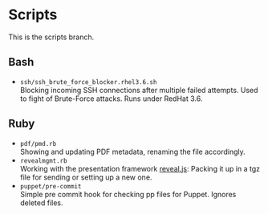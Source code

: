 # Scripts
This is the scripts branch.


## Bash

* `ssh/ssh_brute_force_blocker.rhel3.6.sh`  
  Blocking incoming SSH connections after multiple failed attempts. Used to fight of Brute-Force attacks.
  Runs under RedHat 3.6.

## Ruby
* `pdf/pmd.rb`  
  Showing and updating PDF metadata, renaming the file accordingly.
* `revealmgmt.rb`  
  Working with the presentation framework [reveal.js](http://lab.hakim.se/reveal-js/#/): Packing it up in a tgz file for sending or setting up a new one.
* `puppet/pre-commit`  
  Simple pre commit hook for checking pp files for Puppet. Ignores deleted files.

